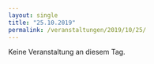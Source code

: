 ```yaml
---
layout: single
title: "25.10.2019"
permalink: /veranstaltungen/2019/10/25/
---
```


Keine Veranstaltung an diesem Tag.
